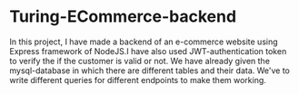 # Turing-ECommerce-backend
In this project, I have made a backend of an e-commerce website using Express framework of NodeJS.I have also used JWT-authentication token to verify the if the customer is valid or not. We have already given the mysql-database in which there are different tables and their data. We've to write different queries for different endpoints to make them working.
